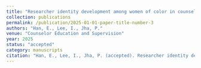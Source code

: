 ```yaml
---
title: "Researcher identity development among women of color in counselor education"
collection: publications
permalink: /publication/2025-01-01-paper-title-number-3
authors: "Han, E., Lee, I., Jha, P."
venue: "Counselor Education and Supervision"
year: 2025
status: "accepted"
category: manuscripts
citation: "Han, E., Lee, I., Jha, P. (accepted). Researcher identity development among women of color in counselor education. Counselor Education and Supervision."
---
```


